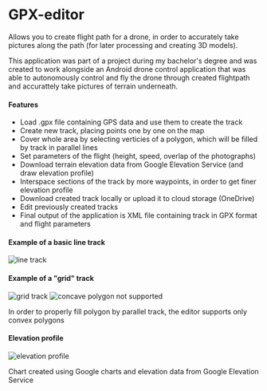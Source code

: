 # GPX-editor
Allows you to create flight path for a drone, in order to accurately take pictures along the path (for later processing and creating 
3D models).

This application was part of a project during my bachelor's degree and was created to work alongside an Android drone control application
that was able to autonomously control and fly the drone through created flightpath and accurattely take pictures of terrain underneath.

#### Features
* Load .gpx file containing GPS data and use them to create the track
* Create new track, placing points one by one on the map
* Cover whole area by selecting verticies of a polygon, which will be filled by track in parallel lines
* Set parameters of the flight (height, speed, overlap of the photographs)
* Download terrain elevation data from Google Elevation Service (and draw elevation profile)
* Interspace sections of the track by more waypoints, in order to get finer elevation profile
* Download created track locally or upload it to cloud storage (OneDrive)
* Edit previously created tracks
* Final output of the application is XML file containing track in GPX format and flight parameters

#### Example of a basic line track

![line track](https://sejfi.github.io/GPX-editor/images/ttip-line.PNG)

#### Example of a "grid" track

![grid track](https://sejfi.github.io/GPX-editor/images/ttip-grid.PNG)
![concave polygon not supported](https://sejfi.github.io/GPX-editor/images/grid-red.PNG)

In order to properly fill polygon by parallel track, the editor supports only convex polygons

#### Elevation profile

![elevation profile](https://sejfi.github.io/GPX-editor/images/elevation.PNG)

Chart created using Google charts and elevation data from Google Elevation Service
